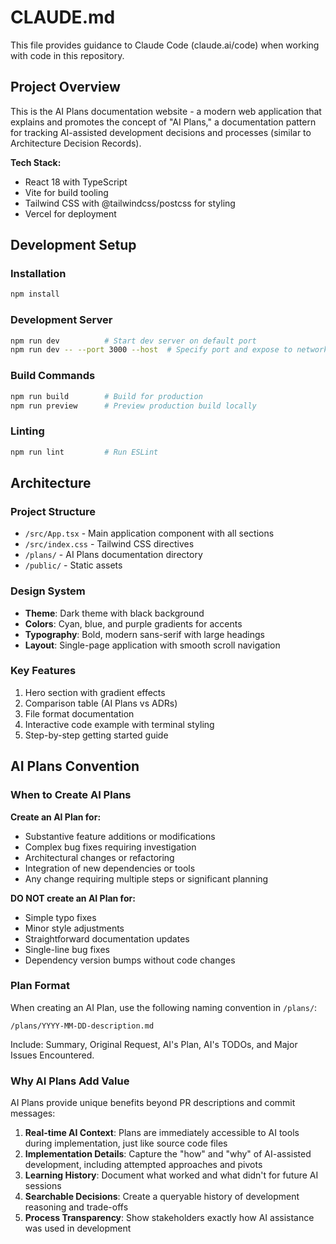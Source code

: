 # CLAUDE.md

This file provides guidance to Claude Code (claude.ai/code) when working with code in this repository.

## Project Overview

This is the AI Plans documentation website - a modern web application that explains and promotes the concept of "AI Plans," a documentation pattern for tracking AI-assisted development decisions and processes (similar to Architecture Decision Records).

**Tech Stack:**

- React 18 with TypeScript
- Vite for build tooling
- Tailwind CSS with @tailwindcss/postcss for styling
- Vercel for deployment

## Development Setup

### Installation

```bash
npm install
```

### Development Server

```bash
npm run dev          # Start dev server on default port
npm run dev -- --port 3000 --host  # Specify port and expose to network
```

### Build Commands

```bash
npm run build        # Build for production
npm run preview      # Preview production build locally
```

### Linting

```bash
npm run lint         # Run ESLint
```

## Architecture

### Project Structure

- `/src/App.tsx` - Main application component with all sections
- `/src/index.css` - Tailwind CSS directives
- `/plans/` - AI Plans documentation directory
- `/public/` - Static assets

### Design System

- **Theme**: Dark theme with black background
- **Colors**: Cyan, blue, and purple gradients for accents
- **Typography**: Bold, modern sans-serif with large headings
- **Layout**: Single-page application with smooth scroll navigation

### Key Features

1. Hero section with gradient effects
2. Comparison table (AI Plans vs ADRs)
3. File format documentation
4. Interactive code example with terminal styling
5. Step-by-step getting started guide

## AI Plans Convention

### When to Create AI Plans

**Create an AI Plan for:**

- Substantive feature additions or modifications
- Complex bug fixes requiring investigation
- Architectural changes or refactoring
- Integration of new dependencies or tools
- Any change requiring multiple steps or significant planning

**DO NOT create an AI Plan for:**

- Simple typo fixes
- Minor style adjustments
- Straightforward documentation updates
- Single-line bug fixes
- Dependency version bumps without code changes

### Plan Format

When creating an AI Plan, use the following naming convention in `/plans/`:

```
/plans/YYYY-MM-DD-description.md
```

Include: Summary, Original Request, AI's Plan, AI's TODOs, and Major Issues Encountered.

### Why AI Plans Add Value

AI Plans provide unique benefits beyond PR descriptions and commit messages:

1. **Real-time AI Context**: Plans are immediately accessible to AI tools during implementation, just like source code files
2. **Implementation Details**: Capture the "how" and "why" of AI-assisted development, including attempted approaches and pivots
3. **Learning History**: Document what worked and what didn't for future AI sessions
4. **Searchable Decisions**: Create a queryable history of development reasoning and trade-offs
5. **Process Transparency**: Show stakeholders exactly how AI assistance was used in development
